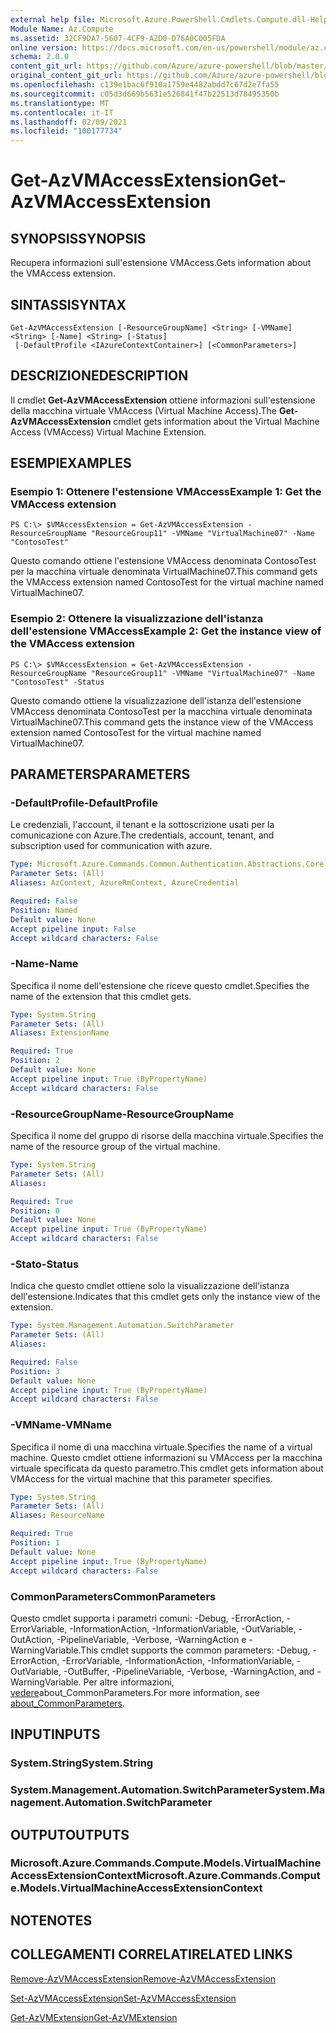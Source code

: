 ```yaml
---
external help file: Microsoft.Azure.PowerShell.Cmdlets.Compute.dll-Help.xml
Module Name: Az.Compute
ms.assetid: 32CF9DA7-5607-4CF9-A2D0-D76A0C005FDA
online version: https://docs.microsoft.com/en-us/powershell/module/az.compute/get-azvmaccessextension
schema: 2.0.0
content_git_url: https://github.com/Azure/azure-powershell/blob/master/src/Compute/Compute/help/Get-AzVMAccessExtension.md
original_content_git_url: https://github.com/Azure/azure-powershell/blob/master/src/Compute/Compute/help/Get-AzVMAccessExtension.md
ms.openlocfilehash: c139e1bac6f910a1759e4482abdd7c67d2e7fa55
ms.sourcegitcommit: c05d3d669b5631e526841f47b22513d78495350b
ms.translationtype: MT
ms.contentlocale: it-IT
ms.lasthandoff: 02/09/2021
ms.locfileid: "100177734"
---
```

# <span data-ttu-id="64c51-101">Get-AzVMAccessExtension</span><span class="sxs-lookup"><span data-stu-id="64c51-101">Get-AzVMAccessExtension</span></span>

## <span data-ttu-id="64c51-102">SYNOPSIS</span><span class="sxs-lookup"><span data-stu-id="64c51-102">SYNOPSIS</span></span>
<span data-ttu-id="64c51-103">Recupera informazioni sull'estensione VMAccess.</span><span class="sxs-lookup"><span data-stu-id="64c51-103">Gets information about the VMAccess extension.</span></span>

## <span data-ttu-id="64c51-104">SINTASSI</span><span class="sxs-lookup"><span data-stu-id="64c51-104">SYNTAX</span></span>

```
Get-AzVMAccessExtension [-ResourceGroupName] <String> [-VMName] <String> [-Name] <String> [-Status]
 [-DefaultProfile <IAzureContextContainer>] [<CommonParameters>]
```

## <span data-ttu-id="64c51-105">DESCRIZIONE</span><span class="sxs-lookup"><span data-stu-id="64c51-105">DESCRIPTION</span></span>
<span data-ttu-id="64c51-106">Il cmdlet **Get-AzVMAccessExtension** ottiene informazioni sull'estensione della macchina virtuale VMAccess (Virtual Machine Access).</span><span class="sxs-lookup"><span data-stu-id="64c51-106">The **Get-AzVMAccessExtension** cmdlet gets information about the Virtual Machine Access (VMAccess) Virtual Machine Extension.</span></span>

## <span data-ttu-id="64c51-107">ESEMPI</span><span class="sxs-lookup"><span data-stu-id="64c51-107">EXAMPLES</span></span>

### <span data-ttu-id="64c51-108">Esempio 1: Ottenere l'estensione VMAccess</span><span class="sxs-lookup"><span data-stu-id="64c51-108">Example 1: Get the VMAccess extension</span></span>
```
PS C:\> $VMAccessExtension = Get-AzVMAccessExtension -ResourceGroupName "ResourceGroup11" -VMName "VirtualMachine07" -Name "ContosoTest"
```

<span data-ttu-id="64c51-109">Questo comando ottiene l'estensione VMAccess denominata ContosoTest per la macchina virtuale denominata VirtualMachine07.</span><span class="sxs-lookup"><span data-stu-id="64c51-109">This command gets the VMAccess extension named ContosoTest for the virtual machine named VirtualMachine07.</span></span>

### <span data-ttu-id="64c51-110">Esempio 2: Ottenere la visualizzazione dell'istanza dell'estensione VMAccess</span><span class="sxs-lookup"><span data-stu-id="64c51-110">Example 2: Get the instance view of the VMAccess extension</span></span>
```
PS C:\> $VMAccessExtension = Get-AzVMAccessExtension -ResourceGroupName "ResourceGroup11" -VMName "VirtualMachine07" -Name "ContosoTest" -Status
```

<span data-ttu-id="64c51-111">Questo comando ottiene la visualizzazione dell'istanza dell'estensione VMAccess denominata ContosoTest per la macchina virtuale denominata VirtualMachine07.</span><span class="sxs-lookup"><span data-stu-id="64c51-111">This command gets the instance view of the VMAccess extension named ContosoTest for the virtual machine named VirtualMachine07.</span></span>

## <span data-ttu-id="64c51-112">PARAMETERS</span><span class="sxs-lookup"><span data-stu-id="64c51-112">PARAMETERS</span></span>

### <span data-ttu-id="64c51-113">-DefaultProfile</span><span class="sxs-lookup"><span data-stu-id="64c51-113">-DefaultProfile</span></span>
<span data-ttu-id="64c51-114">Le credenziali, l'account, il tenant e la sottoscrizione usati per la comunicazione con Azure.</span><span class="sxs-lookup"><span data-stu-id="64c51-114">The credentials, account, tenant, and subscription used for communication with azure.</span></span>

```yaml
Type: Microsoft.Azure.Commands.Common.Authentication.Abstractions.Core.IAzureContextContainer
Parameter Sets: (All)
Aliases: AzContext, AzureRmContext, AzureCredential

Required: False
Position: Named
Default value: None
Accept pipeline input: False
Accept wildcard characters: False
```

### <span data-ttu-id="64c51-115">-Name</span><span class="sxs-lookup"><span data-stu-id="64c51-115">-Name</span></span>
<span data-ttu-id="64c51-116">Specifica il nome dell'estensione che riceve questo cmdlet.</span><span class="sxs-lookup"><span data-stu-id="64c51-116">Specifies the name of the extension that this cmdlet gets.</span></span>

```yaml
Type: System.String
Parameter Sets: (All)
Aliases: ExtensionName

Required: True
Position: 2
Default value: None
Accept pipeline input: True (ByPropertyName)
Accept wildcard characters: False
```

### <span data-ttu-id="64c51-117">-ResourceGroupName</span><span class="sxs-lookup"><span data-stu-id="64c51-117">-ResourceGroupName</span></span>
<span data-ttu-id="64c51-118">Specifica il nome del gruppo di risorse della macchina virtuale.</span><span class="sxs-lookup"><span data-stu-id="64c51-118">Specifies the name of the resource group of the virtual machine.</span></span>

```yaml
Type: System.String
Parameter Sets: (All)
Aliases:

Required: True
Position: 0
Default value: None
Accept pipeline input: True (ByPropertyName)
Accept wildcard characters: False
```

### <span data-ttu-id="64c51-119">-Stato</span><span class="sxs-lookup"><span data-stu-id="64c51-119">-Status</span></span>
<span data-ttu-id="64c51-120">Indica che questo cmdlet ottiene solo la visualizzazione dell'istanza dell'estensione.</span><span class="sxs-lookup"><span data-stu-id="64c51-120">Indicates that this cmdlet gets only the instance view of the extension.</span></span>

```yaml
Type: System.Management.Automation.SwitchParameter
Parameter Sets: (All)
Aliases:

Required: False
Position: 3
Default value: None
Accept pipeline input: True (ByPropertyName)
Accept wildcard characters: False
```

### <span data-ttu-id="64c51-121">-VMName</span><span class="sxs-lookup"><span data-stu-id="64c51-121">-VMName</span></span>
<span data-ttu-id="64c51-122">Specifica il nome di una macchina virtuale.</span><span class="sxs-lookup"><span data-stu-id="64c51-122">Specifies the name of a virtual machine.</span></span>
<span data-ttu-id="64c51-123">Questo cmdlet ottiene informazioni su VMAccess per la macchina virtuale specificata da questo parametro.</span><span class="sxs-lookup"><span data-stu-id="64c51-123">This cmdlet gets information about VMAccess for the virtual machine that this parameter specifies.</span></span>

```yaml
Type: System.String
Parameter Sets: (All)
Aliases: ResourceName

Required: True
Position: 1
Default value: None
Accept pipeline input: True (ByPropertyName)
Accept wildcard characters: False
```

### <span data-ttu-id="64c51-124">CommonParameters</span><span class="sxs-lookup"><span data-stu-id="64c51-124">CommonParameters</span></span>
<span data-ttu-id="64c51-125">Questo cmdlet supporta i parametri comuni: -Debug, -ErrorAction, -ErrorVariable, -InformationAction, -InformationVariable, -OutVariable, -OutAction, -PipelineVariable, -Verbose, -WarningAction e -WarningVariable.</span><span class="sxs-lookup"><span data-stu-id="64c51-125">This cmdlet supports the common parameters: -Debug, -ErrorAction, -ErrorVariable, -InformationAction, -InformationVariable, -OutVariable, -OutBuffer, -PipelineVariable, -Verbose, -WarningAction, and -WarningVariable.</span></span> <span data-ttu-id="64c51-126">Per altre informazioni, [vedere](http://go.microsoft.com/fwlink/?LinkID=113216)about_CommonParameters.</span><span class="sxs-lookup"><span data-stu-id="64c51-126">For more information, see [about_CommonParameters](http://go.microsoft.com/fwlink/?LinkID=113216).</span></span>

## <span data-ttu-id="64c51-127">INPUT</span><span class="sxs-lookup"><span data-stu-id="64c51-127">INPUTS</span></span>

### <span data-ttu-id="64c51-128">System.String</span><span class="sxs-lookup"><span data-stu-id="64c51-128">System.String</span></span>

### <span data-ttu-id="64c51-129">System.Management.Automation.SwitchParameter</span><span class="sxs-lookup"><span data-stu-id="64c51-129">System.Management.Automation.SwitchParameter</span></span>

## <span data-ttu-id="64c51-130">OUTPUT</span><span class="sxs-lookup"><span data-stu-id="64c51-130">OUTPUTS</span></span>

### <span data-ttu-id="64c51-131">Microsoft.Azure.Commands.Compute.Models.VirtualMachineAccessExtensionContext</span><span class="sxs-lookup"><span data-stu-id="64c51-131">Microsoft.Azure.Commands.Compute.Models.VirtualMachineAccessExtensionContext</span></span>

## <span data-ttu-id="64c51-132">NOTE</span><span class="sxs-lookup"><span data-stu-id="64c51-132">NOTES</span></span>

## <span data-ttu-id="64c51-133">COLLEGAMENTI CORRELATI</span><span class="sxs-lookup"><span data-stu-id="64c51-133">RELATED LINKS</span></span>

[<span data-ttu-id="64c51-134">Remove-AzVMAccessExtension</span><span class="sxs-lookup"><span data-stu-id="64c51-134">Remove-AzVMAccessExtension</span></span>](./Remove-AzVMAccessExtension.md)

[<span data-ttu-id="64c51-135">Set-AzVMAccessExtension</span><span class="sxs-lookup"><span data-stu-id="64c51-135">Set-AzVMAccessExtension</span></span>](./Set-AzVMAccessExtension.md)

[<span data-ttu-id="64c51-136">Get-AzVMExtension</span><span class="sxs-lookup"><span data-stu-id="64c51-136">Get-AzVMExtension</span></span>](./Get-AzVMExtension.md)


